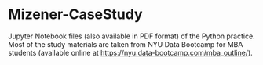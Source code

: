 # Mizener-CaseStudy

Jupyter Notebook files (also available in PDF format) of the Python practice. 
Most of the study materials are taken from NYU Data Bootcamp for MBA students (available online at https://nyu.data-bootcamp.com/mba_outline/). 
